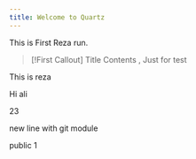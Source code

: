 ```yaml
---
title: Welcome to Quartz
---
```


This is First Reza run.


> [!First Callout] Title
> Contents , Just for test



This is reza

Hi ali

23

new line with git module

public 1

